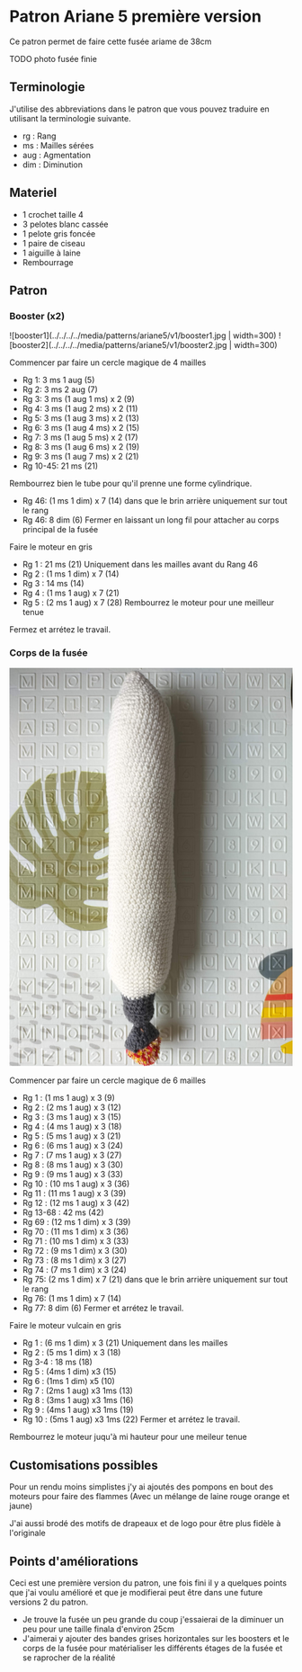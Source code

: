# Patron Ariane 5 première version

Ce patron permet de faire cette fusée ariame de 38cm

TODO photo fusée finie

## Terminologie

J'utilise des abbreviations dans le patron que vous pouvez traduire en utilisant la terminologie suivante.

* rg : Rang
* ms : Mailles sérées
* aug : Agmentation
* dim : Diminution

## Materiel

* 1 crochet taille 4
* 3 pelotes blanc cassée
* 1 pelote gris foncée
* 1 paire de ciseau
* 1 aiguille à laine
* Rembourrage

## Patron

### Booster (x2)

![booster1](../../../../media/patterns/ariane5/v1/booster1.jpg | width=300)
![booster2](../../../../media/patterns/ariane5/v1/booster2.jpg | width=300)

Commencer par faire un cercle magique de 4 mailles

* Rg 1: 3 ms 1 aug (5)
* Rg 2: 3 ms 2 aug (7)
* Rg 3: 3 ms (1 aug 1 ms) x 2 (9)
* Rg 4: 3 ms (1 aug 2 ms) x 2 (11)
* Rg 5: 3 ms (1 aug 3 ms) x 2 (13)
* Rg 6: 3 ms (1 aug 4 ms) x 2 (15)
* Rg 7: 3 ms (1 aug 5 ms) x 2 (17)
* Rg 8: 3 ms (1 aug 6 ms) x 2 (19)
* Rg 9: 3 ms (1 aug 7 ms) x 2 (21)
* Rg 10-45: 21 ms (21)

Rembourrez bien le tube pour qu'il prenne une forme cylindrique.

* Rg 46: (1 ms 1 dim) x 7 (14) dans que le brin arrière uniquement sur tout le rang
* Rg 46: 8 dim (6)
Fermer en laissant un long fil pour attacher au corps principal de la fusée

Faire le moteur en gris

* Rg 1 : 21 ms (21) Uniquement dans les mailles avant du Rang 46
* Rg 2 : (1 ms 1 dim) x 7 (14)
* Rg 3 : 14 ms (14)
* Rg 4 : (1 ms 1 aug) x 7 (21)
* Rg 5 : (2 ms 1 aug) x 7 (28)
Rembourrez le moteur pour une meilleur tenue

Fermez et arrétez le travail.

### Corps de la fusée

![corps](../../../../media/patterns/ariane5/v1/corps.jpg)

Commencer par faire un cercle magique de 6 mailles

* Rg 1 : (1 ms 1 aug) x 3 (9)
* Rg 2 : (2 ms 1 aug) x 3 (12)
* Rg 3 : (3 ms 1 aug) x 3 (15)
* Rg 4 : (4 ms 1 aug) x 3 (18)
* Rg 5 : (5 ms 1 aug) x 3 (21)
* Rg 6 : (6 ms 1 aug) x 3 (24)
* Rg 7 : (7 ms 1 aug) x 3 (27)
* Rg 8 : (8 ms 1 aug) x 3 (30)
* Rg 9 : (9 ms 1 aug) x 3 (33)
* Rg 10 : (10 ms 1 aug) x 3 (36)
* Rg 11 : (11 ms 1 aug) x 3 (39)
* Rg 12 : (12 ms 1 aug) x 3 (42)
* Rg 13-68 : 42 ms (42)
* Rg 69 : (12 ms 1 dim) x 3 (39) 
* Rg 70 : (11 ms 1 dim) x 3 (36)
* Rg 71 : (10 ms 1 dim) x 3 (33)
* Rg 72 : (9 ms 1 dim) x 3 (30)
* Rg 73 : (8 ms 1 dim) x 3 (27)
* Rg 74 : (7 ms 1 dim) x 3 (24)
* Rg 75: (2 ms 1 dim) x 7 (21) dans que le brin arrière uniquement sur tout le rang
* Rg 76: (1 ms 1 dim) x 7 (14)
* Rg 77: 8 dim (6)
Fermer et arrétez le travail.

Faire le moteur vulcain en gris

* Rg 1 : (6 ms 1 dim) x 3 (21) Uniquement dans les mailles
* Rg 2 : (5 ms 1 dim) x 3 (18) 
* Rg 3-4 : 18 ms (18)
* Rg 5 : (4ms 1 dim) x3 (15)
* Rg 6 : (1ms 1 dim) x5 (10)
* Rg 7 : (2ms 1 aug) x3 1ms (13)
* Rg 8 : (3ms 1 aug) x3 1ms (16)
* Rg 9 : (4ms 1 aug) x3 1ms (19)
* Rg 10 : (5ms 1 aug) x3 1ms (22)
Fermer et arrétez le travail.

Rembourrez le moteur juqu'à mi hauteur pour une meileur tenue


## Customisations possibles

Pour un rendu moins simplistes j'y ai ajoutés des pompons en bout des moteurs pour faire des flammes (Avec un mélange de laine rouge orange et jaune)

J'ai aussi brodé des motifs de drapeaux et de logo pour être plus fidèle à l'originale

## Points d'améliorations

Ceci est une première version du patron, une fois fini il y a quelques points que j'ai voulu amélioré et que je modifierai peut être dans une future versions 2 du patron.
* Je trouve la fusée un peu grande du coup j'essaierai de la diminuer un peu pour une taille finala d'environ 25cm
* J'aimerai y ajouter des bandes grises horizontales sur les boosters et le corps de la fusée pour matérialiser les différents étages de la fusée et se raprocher de la réalité